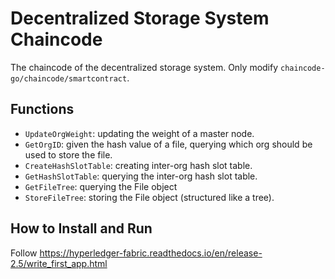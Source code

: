 # Decentralized Storage System Chaincode

The chaincode of the decentralized storage system. Only modify ``chaincode-go/chaincode/smartcontract``.

## Functions

- ``UpdateOrgWeight``: updating the weight of a master node.
- ``GetOrgID``: given the hash value of a file, querying which org should be used to store the file.
- ``CreateHashSlotTable``: creating inter-org hash slot table.
- ``GetHashSlotTable``: querying the inter-org hash slot table. 
- ``GetFileTree``: querying the File object
- ``StoreFileTree``: storing the File object (structured like a tree).

## How to Install and Run

Follow https://hyperledger-fabric.readthedocs.io/en/release-2.5/write_first_app.html
